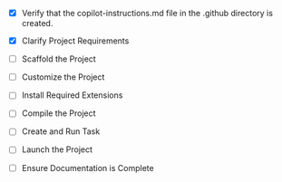 <!-- Use this file to provide workspace-specific custom instructions to Copilot. For more details, visit https://code.visualstudio.com/docs/copilot/copilot-customization#_use-a-githubcopilotinstructionsmd-file -->
- [x] Verify that the copilot-instructions.md file in the .github directory is created.

- [x] Clarify Project Requirements
	<!-- Namaz vakitleri API'si - Diyanet İşleri sitesinden veri çekme -->

- [ ] Scaffold the Project
	<!-- Node.js Express API projesi oluşturulacak -->

- [ ] Customize the Project
	<!-- Web scraping ve API endpoints eklenecek -->

- [ ] Install Required Extensions
	<!-- Extension gerekmeyebilir -->

- [ ] Compile the Project
	<!-- Dependencies yüklenecek -->

- [ ] Create and Run Task
	<!-- package.json'a göre task oluşturulacak -->

- [ ] Launch the Project
	<!-- API test edilecek -->

- [ ] Ensure Documentation is Complete
	<!-- README.md oluşturulacak -->
